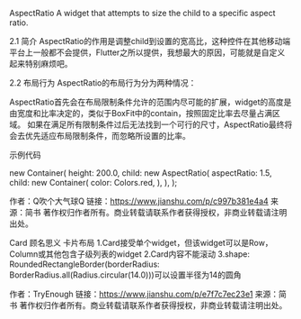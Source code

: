   AspectRatio
  A widget that attempts to size the child to a specific aspect ratio.
  
  2.1 简介
  AspectRatio的作用是调整child到设置的宽高比，这种控件在其他移动端平台上一般都不会提供，Flutter之所以提供，我想最大的原因，可能就是自定义起来特别麻烦吧。
  
  2.2 布局行为
  AspectRatio的布局行为分为两种情况：
  
  AspectRatio首先会在布局限制条件允许的范围内尽可能的扩展，widget的高度是由宽度和比率决定的，类似于BoxFit中的contain，按照固定比率去尽量占满区域。
  如果在满足所有限制条件过后无法找到一个可行的尺寸，AspectRatio最终将会去优先适应布局限制条件，而忽略所设置的比率。
  
  
  示例代码
  
  new Container(
    height: 200.0,
    child: new AspectRatio(
      aspectRatio: 1.5,
      child: new Container(
        color: Colors.red,
      ),
    ),
  );
  
  作者：Q吹个大气球Q
  链接：https://www.jianshu.com/p/c997b381e4a4
  来源：简书
  著作权归作者所有。商业转载请联系作者获得授权，非商业转载请注明出处。
  
  
  Card 
  顾名思义 卡片布局
  1.Card接受单个widget，但该widget可以是Row，Column或其他包含子级列表的widget
  2.Card内容不能滚动
  3.shape:  RoundedRectangleBorder(borderRadius: BorderRadius.all(Radius.circular(14.0)))可以设置半径为14的圆角
  
  作者：TryEnough
  链接：https://www.jianshu.com/p/e7f7c7ec23e1
  来源：简书
  著作权归作者所有。商业转载请联系作者获得授权，非商业转载请注明出处。
  